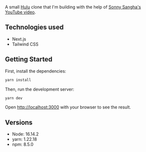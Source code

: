 A small [Hulu](<[Hulu](https://www.hulu.com/welcome?orig_referrer=https%3A%2F%2Fwww.google.com%2F)>) clone that I'm building with the help of [Sonny Sangha's YouTube video](https://www.youtube.com/watch?v=MqDlsjc8GLo&t=3s&ab_channel=SonnySangha).

## Technologies used

- Next.js
- Tailwind CSS

## Getting Started

First, install the dependencies:

```bash
yarn install
```

Then, run the development server:

```bash
yarn dev
```

Open [http://localhost:3000](http://localhost:3000) with your browser to see the result.

## Versions

- Node: 16.14.2
- yarn: 1.22.18
- npm: 8.5.0
